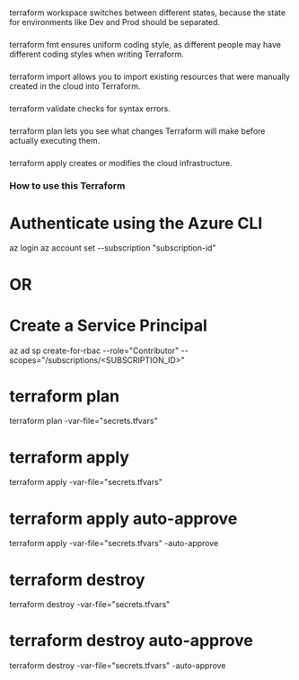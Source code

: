 ###
terraform workspace switches between different states, because the state for environments like Dev and Prod should be separated.
###
terraform fmt ensures uniform coding style, as different people may have different coding styles when writing Terraform.
###
terraform import allows you to import existing resources that were manually created in the cloud into Terraform.
###
terraform validate checks for syntax errors.
###
terraform plan lets you see what changes Terraform will make before actually executing them.
###
terraform apply creates or modifies the cloud infrastructure.

### How to use this Terraform

# Authenticate using the Azure CLI
az login
az account set --subscription "subscription-id"


# OR


# Create a Service Principal
az ad sp create-for-rbac --role="Contributor" --scopes="/subscriptions/<SUBSCRIPTION_ID>"


# terraform plan
terraform plan -var-file="secrets.tfvars"


# terraform apply
terraform apply -var-file="secrets.tfvars"


# terraform apply auto-approve
terraform apply -var-file="secrets.tfvars" -auto-approve


# terraform destroy
terraform destroy -var-file="secrets.tfvars"


# terraform destroy auto-approve
terraform destroy -var-file="secrets.tfvars" -auto-approve